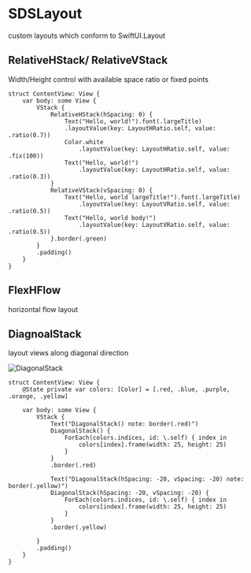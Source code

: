 # SDSLayout
custom layouts which conform to SwiftUI.Layout

## RelativeHStack/ RelativeVStack
Width/Height control with available space ratio or fixed points

```
struct ContentView: View {
    var body: some View {
        VStack {
            RelativeHStack(hSpacing: 0) {
                Text("Hello, world!").font(.largeTitle)
                .layoutValue(key: LayoutHRatio.self, value: .ratio(0.7))
                Color.white
                    .layoutValue(key: LayoutHRatio.self, value: .fix(100))
                Text("Hello, world!")
                    .layoutValue(key: LayoutHRatio.self, value: .ratio(0.3))
            }
            RelativeVStack(vSpacing: 0) {
                Text("Hello, world largeTitle!").font(.largeTitle)
                    .layoutValue(key: LayoutVRatio.self, value: .ratio(0.5))
                Text("Hello, world body!")
                    .layoutValue(key: LayoutVRatio.self, value: .ratio(0.5))
            }.border(.green)
        }
        .padding()
    }
}
```

## FlexHFlow
horizontal flow layout

## DiagnoalStack
layout views along diagonal direction

![DiagonalStack](https://github.com/tyagishi/SDSLayout/assets/6419800/915982a3-85e6-4c85-8a56-9fdee5e11c74)

```
struct ContentView: View {
    @State private var colors: [Color] = [.red, .blue, .purple, .orange, .yellow]
    
    var body: some View {
        VStack {
            Text("DiagonalStack() note: border(.red)")
            DiagonalStack() {
                ForEach(colors.indices, id: \.self) { index in
                    colors[index].frame(width: 25, height: 25)
                }
            }
            .border(.red)

            Text("DiagonalStack(hSpacing: -20, vSpacing: -20) note: border(.yellow)")
            DiagonalStack(hSpacing: -20, vSpacing: -20) {
                ForEach(colors.indices, id: \.self) { index in
                    colors[index].frame(width: 25, height: 25)
                }
            }
            .border(.yellow)

        }
        .padding()
    }
}

```

